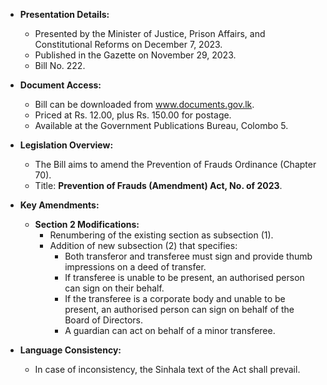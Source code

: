 - **Presentation Details:**
  - Presented by the Minister of Justice, Prison Affairs, and Constitutional Reforms on December 7, 2023.
  - Published in the Gazette on November 29, 2023.
  - Bill No. 222.

- **Document Access:**
  - Bill can be downloaded from www.documents.gov.lk.
  - Priced at Rs. 12.00, plus Rs. 150.00 for postage.
  - Available at the Government Publications Bureau, Colombo 5.

- **Legislation Overview:**
  - The Bill aims to amend the Prevention of Frauds Ordinance (Chapter 70).
  - Title: **Prevention of Frauds (Amendment) Act, No. of 2023**.

- **Key Amendments:**
  - **Section 2 Modifications:**
    - Renumbering of the existing section as subsection (1).
    - Addition of new subsection (2) that specifies:
      - Both transferor and transferee must sign and provide thumb impressions on a deed of transfer.
      - If transferee is unable to be present, an authorised person can sign on their behalf.
      - If the transferee is a corporate body and unable to be present, an authorised person can sign on behalf of the Board of Directors.
      - A guardian can act on behalf of a minor transferee.

- **Language Consistency:**
  - In case of inconsistency, the Sinhala text of the Act shall prevail.